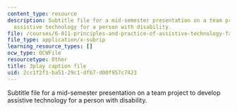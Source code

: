 ```yaml
---
content_type: resource
description: Subtitle file for a mid-semester presentation on a team project to develop
  assistive technology for a person with disability.
file: /courses/6-811-principles-and-practice-of-assistive-technology-fall-2014/2cc1f2f1ba5129c1dfb7d00f957c7423_EWjWv1YBB7A.srt
file_type: application/x-subrip
learning_resource_types: []
ocw_type: OCWFile
resourcetype: Other
title: 3play caption file
uid: 2cc1f2f1-ba51-29c1-dfb7-d00f957c7423
---
```

Subtitle file for a mid-semester presentation on a team project to develop assistive technology for a person with disability.

